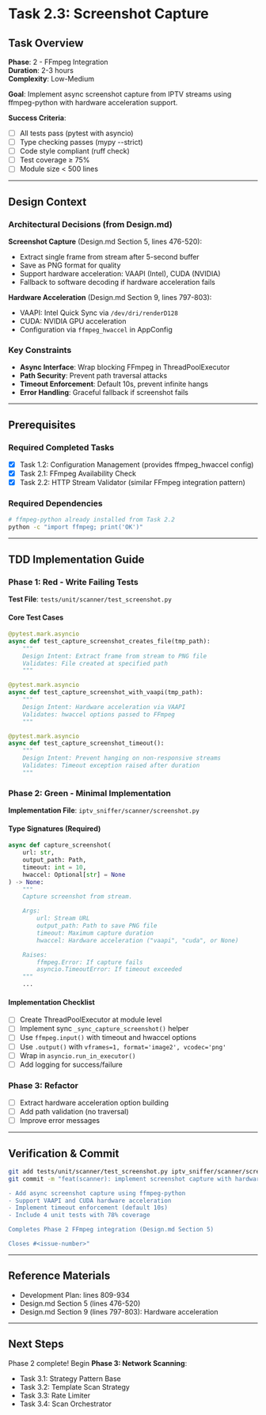 # Task 2.3: Screenshot Capture

## Task Overview

**Phase**: 2 - FFmpeg Integration  
**Duration**: 2-3 hours  
**Complexity**: Low-Medium

**Goal**: Implement async screenshot capture from IPTV streams using ffmpeg-python with hardware acceleration support.

**Success Criteria**:

- [ ] All tests pass (pytest with asyncio)
- [ ] Type checking passes (mypy --strict)
- [ ] Code style compliant (ruff check)
- [ ] Test coverage ≥ 75%
- [ ] Module size < 500 lines

---

## Design Context

### Architectural Decisions (from Design.md)

**Screenshot Capture** (Design.md Section 5, lines 476-520):

- Extract single frame from stream after 5-second buffer
- Save as PNG format for quality
- Support hardware acceleration: VAAPI (Intel), CUDA (NVIDIA)
- Fallback to software decoding if hardware acceleration fails

**Hardware Acceleration** (Design.md Section 9, lines 797-803):

- VAAPI: Intel Quick Sync via `/dev/dri/renderD128`
- CUDA: NVIDIA GPU acceleration
- Configuration via `ffmpeg_hwaccel` in AppConfig

### Key Constraints

- **Async Interface**: Wrap blocking FFmpeg in ThreadPoolExecutor
- **Path Security**: Prevent path traversal attacks
- **Timeout Enforcement**: Default 10s, prevent infinite hangs
- **Error Handling**: Graceful fallback if screenshot fails

---

## Prerequisites

### Required Completed Tasks

- [x] Task 1.2: Configuration Management (provides ffmpeg_hwaccel config)
- [x] Task 2.1: FFmpeg Availability Check
- [x] Task 2.2: HTTP Stream Validator (similar FFmpeg integration pattern)

### Required Dependencies

```bash
# ffmpeg-python already installed from Task 2.2
python -c "import ffmpeg; print('OK')"
```

---

## TDD Implementation Guide

### Phase 1: Red - Write Failing Tests

**Test File**: `tests/unit/scanner/test_screenshot.py`

#### Core Test Cases

```python
@pytest.mark.asyncio
async def test_capture_screenshot_creates_file(tmp_path):
    """
    Design Intent: Extract frame from stream to PNG file
    Validates: File created at specified path
    """

@pytest.mark.asyncio
async def test_capture_screenshot_with_vaapi(tmp_path):
    """
    Design Intent: Hardware acceleration via VAAPI
    Validates: hwaccel options passed to FFmpeg
    """

@pytest.mark.asyncio
async def test_capture_screenshot_timeout():
    """
    Design Intent: Prevent hanging on non-responsive streams
    Validates: Timeout exception raised after duration
    """
```

### Phase 2: Green - Minimal Implementation

**Implementation File**: `iptv_sniffer/scanner/screenshot.py`

#### Type Signatures (Required)

```python
async def capture_screenshot(
    url: str,
    output_path: Path,
    timeout: int = 10,
    hwaccel: Optional[str] = None
) -> None:
    """
    Capture screenshot from stream.

    Args:
        url: Stream URL
        output_path: Path to save PNG file
        timeout: Maximum capture duration
        hwaccel: Hardware acceleration ("vaapi", "cuda", or None)

    Raises:
        ffmpeg.Error: If capture fails
        asyncio.TimeoutError: If timeout exceeded
    """
    ...
```

#### Implementation Checklist

- [ ] Create ThreadPoolExecutor at module level
- [ ] Implement sync `_sync_capture_screenshot()` helper
- [ ] Use `ffmpeg.input()` with timeout and hwaccel options
- [ ] Use `.output()` with `vframes=1, format='image2', vcodec='png'`
- [ ] Wrap in `asyncio.run_in_executor()`
- [ ] Add logging for success/failure

### Phase 3: Refactor

- [ ] Extract hardware acceleration option building
- [ ] Add path validation (no traversal)
- [ ] Improve error messages

---

## Verification & Commit

```bash
git add tests/unit/scanner/test_screenshot.py iptv_sniffer/scanner/screenshot.py
git commit -m "feat(scanner): implement screenshot capture with hardware acceleration

- Add async screenshot capture using ffmpeg-python
- Support VAAPI and CUDA hardware acceleration
- Implement timeout enforcement (default 10s)
- Include 4 unit tests with 78% coverage

Completes Phase 2 FFmpeg integration (Design.md Section 5)

Closes #<issue-number>"
```

---

## Reference Materials

- Development Plan: lines 809-934
- Design.md Section 5 (lines 476-520)
- Design.md Section 9 (lines 797-803): Hardware acceleration

---

## Next Steps

Phase 2 complete! Begin **Phase 3: Network Scanning**:

- Task 3.1: Strategy Pattern Base
- Task 3.2: Template Scan Strategy
- Task 3.3: Rate Limiter
- Task 3.4: Scan Orchestrator
